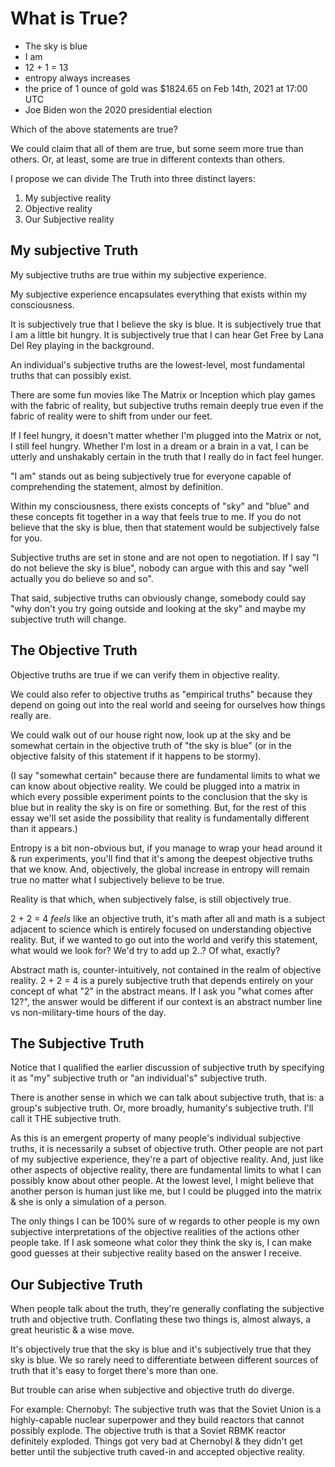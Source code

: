 # What is True?

- The sky is blue
- I am
- 12 + 1 = 13
- entropy always increases
- the price of 1 ounce of gold was $1824.65 on Feb 14th, 2021 at 17:00 UTC
- Joe Biden won the 2020 presidential election

Which of the above statements are true?

We could claim that all of them are true, but some seem more true than others. Or, at least, some are true in different contexts than others.

I propose we can divide The Truth into three distinct layers:
 1. My subjective reality
 2. Objective reality
 2. Our Subjective reality

## My subjective Truth

My subjective truths are true within my subjective experience.

My subjective experience encapsulates everything that exists within my consciousness.

It is subjectively true that I believe the sky is blue.
It is subjectively true that I am a little bit hungry.
It is subjectively true that I can hear Get Free by Lana Del Rey playing in the background.

An individual's subjective truths are the lowest-level, most fundamental truths that can possibly exist.

There are some fun movies like The Matrix or Inception which play games with the fabric of reality, but subjective truths remain deeply true even if the fabric of reality were to shift from under our feet.

If I feel hungry, it doesn't matter whether I'm plugged into the Matrix or not, I still feel hungry. Whether I'm lost in a dream or a brain in a vat, I can be utterly and unshakably certain in the truth that I really do in fact feel hunger.

"I am" stands out as being subjectively true for everyone capable of comprehending the statement, almost by definition.

Within my consciousness, there exists concepts of "sky" and "blue" and these concepts fit together in a way that feels true to me. If you do not believe that the sky is blue, then that statement would be subjectively false for you.

Subjective truths are set in stone and are not open to negotiation. If I say "I do not believe the sky is blue", nobody can argue with this and say "well actually you do believe so and so".

That said, subjective truths can obviously change, somebody could say "why don't you try going outside and looking at the sky" and maybe my subjective truth will change.

## The Objective Truth

Objective truths are true if we can verify them in objective reality.

We could also refer to objective truths as "empirical truths" because they depend on going out into the real world and seeing for ourselves how things really are.

We could walk out of our house right now, look up at the sky and be somewhat certain in the objective truth of "the sky is blue" (or in the objective falsity of this statement if it happens to be stormy).

(I say "somewhat certain" because there are fundamental limits to what we can know about objective reality. We could be plugged into a matrix in which every possible experiment points to the conclusion that the sky is blue but in reality the sky is on fire or something. But, for the rest of this essay we'll set aside the possibility that reality is fundamentally different than it appears.)

Entropy is a bit non-obvious but, if you manage to wrap your head around it & run experiments, you'll find that it's among the deepest objective truths that we know. And, objectively, the global increase in entropy will remain true no matter what I subjectively believe to be true.

Reality is that which, when subjectively false, is still objectively true.

2 + 2 = 4 *feels* like an objective truth, it's math after all and math is a subject adjacent to science which is entirely focused on understanding objective reality. But, if we wanted to go out into the world and verify this statement, what would we look for? We'd try to add up 2..? Of what, exactly?

Abstract math is, counter-intuitively, not contained in the realm of objective reality. 2 + 2 = 4 is a purely subjective truth that depends entirely on your concept of what "2" in the abstract means. If I ask you "what comes after 12?", the answer would be different if our context is an abstract number line vs non-military-time hours of the day.

## The Subjective Truth

Notice that I qualified the earlier discussion of subjective truth by specifying it as "my" subjective truth or "an individual's" subjective truth.

There is another sense in which we can talk about subjective truth, that is: a group's subjective truth. Or, more broadly, humanity's subjective truth. I'll call it THE subjective truth.

As this is an emergent property of many people's individual subjective truths, it is necessarily a subset of objective truth. Other people are not part of my subjective experience, they're a part of objective reality. And, just like other aspects of objective reality, there are fundamental limits to what I can possibly know about other people. At the lowest level, I might believe that another person is human just like me, but I could be plugged into the matrix & she is only a simulation of a person.

The only things I can be 100% sure of w regards to other people is my own subjective interpretations of the objective realities of the actions other people take. If I ask someone what color they think the sky is, I can make good guesses at their subjective reality based on the answer I receive.

## Our Subjective Truth

When people talk about the truth, they're generally conflating the subjective truth and objective truth. Conflating these two things is, almost always, a great heuristic & a wise move.

It's objectively true that the sky is blue and it's subjectively true that they sky is blue. We so rarely need to differentiate between different sources of truth that it's easy to forget there's more than one.

But trouble can arise when subjective and objective truth do diverge.

For example: Chernobyl: The subjective truth was that the Soviet Union is a highly-capable nuclear superpower and they build reactors that cannot possibly explode. The objective truth is that a Soviet RBMK reactor definitely exploded. Things got very bad at Chernobyl & they didn't get better until the subjective truth caved-in and accepted objective reality.
